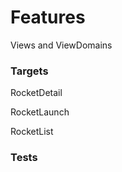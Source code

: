 # Features

Views and ViewDomains

### Targets 

RocketDetail

RocketLaunch

RocketList

### Tests


